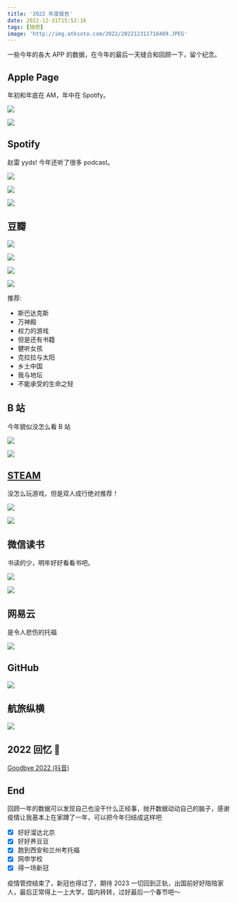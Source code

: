 ```yaml
---
title: '2022 年度报告'
date: 2022-12-31T15:52:16
tags: [随想]
image: 'http://img.atksoto.com/2022/202212311718489.JPEG'
---
```


一些今年的各大 APP 的数据，在今年的最后一天缝合和回顾一下，留个纪念。

## Apple Page

年初和年底在 AM，年中在 Spotify。

![](http://img.atksoto.com/2022/202212311718489.JPEG)

![](http://img.atksoto.com/2022/202212311718490.JPEG)

## Spotify

赵雷 yyds! 今年还听了很多 podcast。

![](http://img.atksoto.com/2022/202212311725728.JPEG)

![](http://img.atksoto.com/2022/202212311725727.JPEG)

![](http://img.atksoto.com/2022/202212311725726.JPG)

## 豆瓣

![](http://img.atksoto.com/2022/202212311734187.jpg)

![](http://img.atksoto.com/2022/202212311734188.JPG)

![](http://img.atksoto.com/2022/202212311734189.JPG)

![](http://img.atksoto.com/2022/202212311804751.JPEG)

推荐:

- 斯巴达克斯
- 万神殿
- 权力的游戏
- 但是还有书籍
- 健听女孩
- 克拉拉与太阳
- 乡土中国
- 我与地坛
- 不能承受的生命之轻

## B 站

今年貌似没怎么看 B 站

![](http://img.atksoto.com/2022/202212311758957.JPEG)

![](http://img.atksoto.com/2022/202212311758956.jpg)

## [STEAM](https://s.team/y22/chfvccnr?l=schinese)

没怎么玩游戏，但是双人成行绝对推荐！

![](http://img.atksoto.com/2022/202212311652817.png)

![](http://img.atksoto.com/2022/202212311657781.png)

## 微信读书

书读的少，明年好好看看书吧。

![](http://img.atksoto.com/2022/202212311808519.JPEG)

![](http://img.atksoto.com/2022/202212311808518.JPEG)

## 网易云

是令人悲伤的托福

![](http://img.atksoto.com/2022/202212311804539.jpg)

## GitHub

![](http://img.atksoto.com/2022/202212311822178.png)

## 航旅纵横

![](http://img.atksoto.com/2022/202301011716285.jpg)

## 2022 回忆 🧩

[Goodbye 2022 (抖音)](https://www.douyin.com/video/7183322891478453542)

## End

回顾一年的数据可以发现自己也没干什么正经事，抛开数据动动自己的脑子，感谢疫情让我基本上在家蹲了一年，可以把今年归结成这样吧

- [x] 好好溜达北京
- [x] 好好养豆豆
- [x] 跑到西安和兰州考托福
- [x] 网申学校
- [x] 得一场新冠

疫情管控结束了，新冠也得过了，期待 2023 一切回到正轨，出国前好好陪陪家人，最后正常得上一上大学，国内转转，过好最后一个春节吧～
